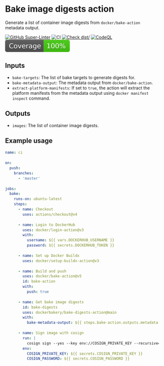 # Bake image digests action

Generate a list of container image digests from `docker/bake-action` metadata
output.

[![GitHub Super-Linter](https://github.com/actions/typescript-action/actions/workflows/linter.yml/badge.svg)](https://github.com/super-linter/super-linter)
![CI](https://github.com/actions/typescript-action/actions/workflows/ci.yml/badge.svg)
[![Check dist/](https://github.com/actions/typescript-action/actions/workflows/check-dist.yml/badge.svg)](https://github.com/actions/typescript-action/actions/workflows/check-dist.yml)
[![CodeQL](https://github.com/actions/typescript-action/actions/workflows/codeql-analysis.yml/badge.svg)](https://github.com/actions/typescript-action/actions/workflows/codeql-analysis.yml)
[![Coverage](./badges/coverage.svg)](./badges/coverage.svg)

## Inputs

- `bake-targets`: The list of bake targets to generate digests for.
- `bake-metadata-output`: The metadata output from `docker/bake-action`.
- `extract-platform-manifests`: If set to `true`, the action will extract the
  platform manifests from the metadata output using `docker manifest inspect`
  command.

## Outputs

- `images`: The list of container image digests.

## Example usage

```yaml
name: ci

on:
  push:
    branches:
      - 'master'

jobs:
  bake:
    runs-on: ubuntu-latest
    steps:
      - name: Checkout
        uses: actions/checkout@v4

      - name: Login to DockerHub
        uses: docker/login-action@v3
        with:
          username: ${{ vars.DOCKERHUB_USERNAME }}
          password: ${{ secrets.DOCKERHUB_TOKEN }}

      - name: Set up Docker Buildx
        uses: docker/setup-buildx-action@v3

      - name: Build and push
        uses: docker/bake-action@v5
        id: bake-action
        with:
          push: true

      - name: Get bake image digests
        id: bake-digests
        uses: dockerbakery/bake-digests-action@main
        with:
          bake-metadata-output: ${{ steps.bake-action.outputs.metadata }}

      - name: Sign image with cosign
        run: |
          cosign sign --yes --key env://COSIGN_PRIVATE_KEY --recursive=true ${{ join(fromJson(steps.bake-digests.outputs.images), ' ') }}
        env:
          COSIGN_PRIVATE_KEY: ${{ secrets.COSIGN_PRIVATE_KEY }}
          COSIGN_PASSWORD: ${{ secrets.COSIGN_PASSWORD }}
```
